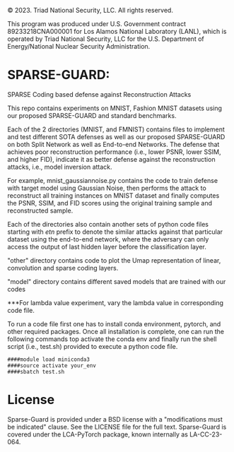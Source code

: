 © 2023. Triad National Security, LLC. All rights reserved.

This program was produced under U.S. Government contract 89233218CNA000001 for Los Alamos
National Laboratory (LANL), which is operated by Triad National Security, LLC for the U.S.
Department of Energy/National Nuclear Security Administration.

# SPARSE-GUARD: 
SPARSE Coding based defense against Reconstruction Attacks

This repo contains experiments on MNIST, Fashion MNIST datasets using our proposed SPARSE-GUARD and standard benchmarks.

Each of the 2 directories (MNIST, and FMNIST) contains files to implement and test different SOTA defenses as well as our proposed SPARSE-GUARD on both Split Network as well as End-to-end Networks. The defense that achieves poor reconstruction performance (i.e., lower PSNR, lower SSIM, and higher FID), indicate it as better defense against the reconstruction attacks, i.e., model inversion attack. 

For example, mnist_gaussiannoise.py contains the code to train defense with target model using Gaussian Noise, then performs the attack to reconstruct all training instances on MNIST dataset and finally computes the PSNR, SSIM, and FID scores using the original training sample and reconstructed sample. 


Each of the directories also contain another sets of python code files starting with *etn* prefix to denote the similar attacks against that particular dataset using the end-to-end network, where the adversary can only access the output of last hidden layer before the classification layer.

"other" directory contains code to plot the Umap representation of linear, convolution and sparse coding layers.


"model" directory contains different saved models that are trained with our codes

***For lambda value experiment, vary the lambda value in corresponding code file.

To run a code file first one has to install conda environment, pytorch, and other required packages.
Once all installation is complete, one can run the following commands top activate the conda env and finally run the shell script (i.e., test.sh) provided to execute a python code file.

```
####module load miniconda3
####source activate your_env
####sbatch test.sh
```

# License
Sparse-Guard is provided under a BSD license with a "modifications must be indicated" clause. See the LICENSE file for the full text. Sparse-Guard is covered under the LCA-PyTorch package, known internally as LA-CC-23-064.
